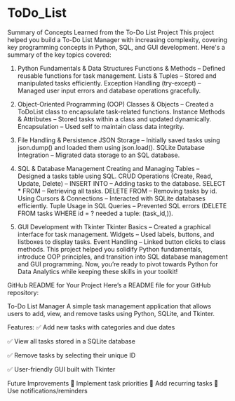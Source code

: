 # ToDo_List

Summary of Concepts Learned from the To-Do List Project
This project helped you build a To-Do List Manager with increasing complexity, covering key programming concepts in Python, SQL, and GUI development. Here's a summary of the key topics covered:

1. Python Fundamentals & Data Structures
Functions & Methods – Defined reusable functions for task management.
Lists & Tuples – Stored and manipulated tasks efficiently.
Exception Handling (try-except) – Managed user input errors and database operations gracefully.

2. Object-Oriented Programming (OOP)
Classes & Objects – Created a ToDoList class to encapsulate task-related functions.
Instance Methods & Attributes – Stored tasks within a class and updated dynamically.
Encapsulation – Used self to maintain class data integrity.

3. File Handling & Persistence
JSON Storage – Initially saved tasks using json.dump() and loaded them using json.load().
SQLite Database Integration – Migrated data storage to an SQL database.

4. SQL & Database Management
Creating and Managing Tables – Designed a tasks table using SQL.
CRUD Operations (Create, Read, Update, Delete) –
INSERT INTO – Adding tasks to the database.
SELECT * FROM – Retrieving all tasks.
DELETE FROM – Removing tasks by id.
Using Cursors & Connections – Interacted with SQLite databases efficiently.
Tuple Usage in SQL Queries – Prevented SQL errors (DELETE FROM tasks WHERE id = ? needed a tuple: (task_id,)).

5. GUI Development with Tkinter
Tkinter Basics – Created a graphical interface for task management.
Widgets – Used labels, buttons, and listboxes to display tasks.
Event Handling – Linked button clicks to class methods.
This project helped you solidify Python fundamentals, introduce OOP principles, and transition into SQL database management and GUI programming. Now, you’re ready to pivot towards Python for Data Analytics while keeping these skills in your toolkit!

GitHub README for Your Project
Here’s a README file for your GitHub repository:

To-Do List Manager
A simple task management application that allows users to add, view, and remove tasks using Python, SQLite, and Tkinter.

Features:
✅ Add new tasks with categories and due dates

✅ View all tasks stored in a SQLite database

✅ Remove tasks by selecting their unique ID

✅ User-friendly GUI built with Tkinter

Future Improvements
🔹 Implement task priorities
🔹 Add recurring tasks
🔹 Use notifications/reminders
